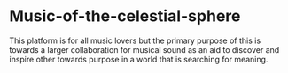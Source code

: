 # Music-of-the-celestial-sphere
This platform is for all music lovers but the primary purpose of this is towards a larger collaboration for musical sound as an aid to discover and inspire other towards purpose in a world that is searching for meaning.
